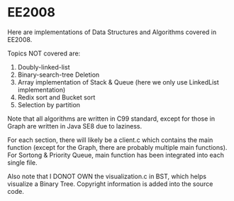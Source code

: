 # EE2008
Here are implementations of Data Structures and Algorithms covered in EE2008.

Topics NOT covered are:
1. Doubly-linked-list
2. Binary-search-tree Deletion
3. Array implementation of Stack & Queue (here we only use LinkedList implementation)
4. Redix sort and Bucket sort
5. Selection by partition

Note that all algorithms are written in C99 standard, except for those in Graph are written in Java SE8 due to laziness.

For each section, there will likely be a client.c which contains the main function (except for the Graph, there are probably multiple main functions). For Sortong & Priority Queue, main function has been integrated into each single file.

Also note that I DONOT OWN the visualization.c in BST, which helps visualize a Binary Tree. Copyright information is added into the source code.
